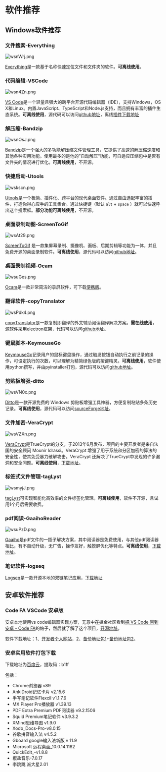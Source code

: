 # 软件推荐

## Windows软件推荐

### 文件搜索-Everything

![wsnWrj.png](https://s1.ax1x.com/2020/09/14/wsnWrj.png)

[Everything](https://www.voidtools.com/zh-cn/)是一款基于名称快速定位文件和文件夹的软件。**可离线使用**。

### 代码编辑-VSCode

![wsn4Zn.png](https://s1.ax1x.com/2020/09/14/wsn4Zn.png)

[VS Code](https://code.visualstudio.com/)是一个轻量且强大的跨平台开源代码编辑器（IDE），支持Windows，OS X和Linux。内置JavaScript、TypeScript和Node.js支持，而且拥有丰富的插件生态系统。**可离线使用**，源代码可以访问[github地址](https://github.com/microsoft/vscode)，离线[插件下载地址](https://marketplace.visualstudio.com/VSCode)

### 解压缩-Bandzip

![wsnOsJ.png](https://s1.ax1x.com/2020/09/14/wsnOsJ.png)

[Bandzip](https://www.bandisoft.com/bandizip/)是一个强大的多功能解压缩文件管理工具，它提供了高速的解压缩速度和其他各种实用功能。使用最多的是他的”自动解压“功能，可自适应压缩包中是否有文件夹的情况进行优化。**可离线使用**，不开源。

### 快捷启动-Utools

![wskscn.png](https://s1.ax1x.com/2020/09/14/wskscn.png)

[Utools](https://u.tools/)是一个极简、插件化、跨平台的现代桌面软件。通过自由选配丰富的插件，打造你得心应手的工具集合。通过快捷键（默认 `alt` + `space` ）就可以快速呼出这个搜索框。**部分功能可离线使用**，不开源。

### 桌面录制动图-ScreenToGif

![wsAt29.png](https://s1.ax1x.com/2020/09/14/wsAt29.png)

[ScreenToGif](https://www.screentogif.com/) 是一款集屏幕录制、摄像机、画板、后期剪辑等功能为一体，并且免费开源的桌面录制软件。**可离线使用**，源代码可以访问[github地址](https://github.com/NickeManarin/ScreenToGif)。

### 桌面录制视频-Ocam

![wsuGes.png](https://s1.ax1x.com/2020/09/14/wsuGes.png)

[Ocam](https://ohsoft.net/eng/ocam/intro.php?cate=1002)是一款非常简洁的录屏软件，可下载[便携版](https://wws.lanzous.com/iAJnigmmfkf)。

### 翻译软件-copyTranslator

![wsPdk4.png](https://s1.ax1x.com/2020/09/14/wsPdk4.png)

[copyTranslator](https://copytranslator.github.io/)是一款复制即翻译的外文辅助阅读翻译解决方案。**需在线使用**，源软件采用electron框架，代码可以访问[github地址](https://github.com/CopyTranslator/CopyTranslator)。

### 键鼠脚本-KeymouseGo

[KeymouseGo](http://taojy123.github.io/KeymouseGo/)记录用户的鼠标键盘操作，通过触发按钮自动执行之前记录的操作，可设定执行的次数，可以理解为精简绿色版的按键精灵。**可离线使用**，软件使用python撰写，并由pyinstaller打包，源代码可以访问[github地址](https://github.com/taojy123/KeymouseGo)。

### 剪贴板增强-ditto

![wsVN0x.png](https://s1.ax1x.com/2020/09/14/wsVN0x.png)

[Ditto](https://ditto-cp.sourceforge.io/)是一款开源免费的 Windows 剪贴板增强工具神器，方便复制粘贴多条历史记录。**可离线使用**，源代码可以访问[sourceForge地址](https://sourceforge.net/projects/ditto-cp/)。

### 文件加密-VeraCrypt

![wsVZXn.png](https://s1.ax1x.com/2020/09/14/wsVZXn.png)

[VeraCrypt](https://www.veracrypt.fr/en/Home.html)是TrueCrypt的分支，于2013年6月发布，项目的主要开发者是来自法国的安全顾问 Mounir Idrassi。VeraCrypt 增强了用于系统和分区加密的算法的安全性，使其免受暴力破解攻击。VeraCrypt 还解决了TrueCrypt中发现的许多漏洞和安全问题。**可离线使用**，[下载地址](https://www.veracrypt.fr/en/Downloads.html)。

### 标签式文件管理-tagLyst

![wsmyjJ.png](https://s1.ax1x.com/2020/09/14/wsmyjJ.png)

[tagLyst](http://www.taglyst.com/)可实现智能化高效率的文件标签化管理。**可离线使用**，软件不开源，且试用1个月后需要收费。

### pdf阅读-GaaihoReader

![wsuPzD.png](https://s1.ax1x.com/2020/09/14/wsuPzD.png)

[Gaaiho](http://www.gaaiho.cn/index.php/zh-cn/)是pdf文件的一揽子解决方案，其中阅读器是免费使用，与其他pdf阅读器相比，有不自动升级，无广告，操作友好，触摸屏优化等特点。**可离线使用**，[下载地址](https://store.gaaiho.cn/download/reader.aspx)。

### 笔记软件-logseq

[Logseq](https://logseq.com/)是一款开源本地的双链笔记应用，[下载地址](https://github.com/logseq/logseq/releases)

## 安卓软件推荐

### Code FA VSCode 安卓版

安卓本地使用vs code编辑器实现方案，无意中在掘金社区看到[把 VS Code 带到安卓 - Code FA](https://juejin.cn/post/7032548034638675982)的帖子，然后就了解了这个项目，[开源地址](https://github.com/nightmare-space/vscode_for_android)。

软件下载地址：1、[开发者个人网站](https://nightmare.fun/YanTool/resources/VSCode/)，2、[备份地址包1](https://wws.lanzoum.com/iHde707xcygd)+[备份地址包2](https://wws.lanzoum.com/i96Az07xcyzc)。

### 安卓实用软件打包下载

下载地址为[百度云](https://pan.baidu.com/s/1BeqyxfyEsWfEDXIPbd6m6Q?pwd=b1ff)，提取码：b1ff

包括：

- Chrome浏览器 v89
- AnkiDroid记忆卡片 v2.15.6
- 手写笔记软件Flexcil v1.1.7.6
- MX Player Pro播放器 v1.39.13
- PDF Extra Premium PDF阅读器 v9.2.1506
- Squid Premium笔记软件 v3.9.3.2
- XMind思维导图 v1.9.0
- Xodo_Docs-Pro-v8.0.15
- 谷歌拼音输入法 v4.5.2
- Gboard google输入法新版 v 11.9
- Microsoft 远程桌面_10.0.14.1182
- QuickEdit_-v1.8.8
- 椒盐音乐-7.0.17
- 李跳跳 派大星2.01


